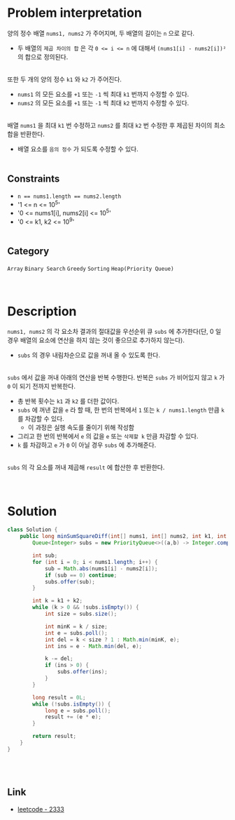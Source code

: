 # Problem interpretation
양의 정수 배열 `nums1, nums2` 가 주어지며, 두 배열의 길이는 `n` 으로 같다.
- 두 배열의 `제곱 차이의 합` 은 각 `0 <= i <= n` 에 대해서 `(nums1[i] - nums2[i])²` 의 합으로 정의된다.
<br/><br/>

또한 두 개의 양의 정수 `k1` 와 `k2` 가 주어진다.
- `nums1` 의 모든 요소를 `+1` 또는 `-1` 씩 최대 `k1` 번까지 수정할 수 있다.
- `nums2` 의 모든 요소를 `+1` 또는 `-1` 씩 최대 `k2` 번까지 수정할 수 있다.
<br/><br/>

배열 `nums1` 을 최대 `k1` 번 수정하고 `nums2` 를 최대 `k2` 번 수정한 후 제곱된 차이의 최소 합을 반환한다.
- 배열 요소를 `음의 정수` 가 되도록 수정할 수 있다.
<br/><br/>

## Constraints
- `n == nums1.length == nums2.length`
- '1 <= n <= 10<sup>5</sup>'
- '0 <= nums1[i], nums2[i] <= 10<sup>5</sup>'
- '0 <= k1, k2 <= 10<sup>9</sup>'
<br/><br/>

## Category
`Array` `Binary Search` `Greedy` `Sorting` `Heap(Priority Queue)`
<br/><br/><br/>

# Description
`nums1, nums2` 의 각 요소차 결과의 절대값을 우선순위 큐 `subs` 에 추가한다(단, 0 일 경우 배열의 요소에 연산을 하지 않는 것이 좋으므로 추가하지 않는다).
- `subs` 의 경우 내림차순으로 값을 꺼내 올 수 있도록 한다.
<br/><br/>

`subs` 에서 값을 꺼내 아래의 연산을 반복 수행한다. 반복은 `subs` 가 비어있지 않고 `k` 가 `0` 이 되기 전까지 반복한다.
- 총 반복 횟수는 `k1` 과 `k2` 를 더한 값이다.
- `subs` 에 꺼낸 값을 `e` 라 할 때, 한 번의 반복에서 `1` 또는 `k / nums1.length` 만큼 `k` 를 차감할 수 있다.
    - 이 과정은 실행 속도를 줄이기 위해 작성함
- 그리고 한 번의 반복에서 `e` 의 값을 `e` 또는 `삭제할 k` 만큼 차감할 수 있다.
- `k` 를 차감하고 `e` 가 `0` 이 아닐 경우 `subs` 에 추가해준다.
<br/><br/>

`subs` 의 각 요소를 꺼내 제곱해 `result` 에 합산한 후 반환한다.
<br/><br/><br/>

# Solution
```java
class Solution {
    public long minSumSquareDiff(int[] nums1, int[] nums2, int k1, int k2) {
        Queue<Integer> subs = new PriorityQueue<>((a,b) -> Integer.compare(b, a));

        int sub;
        for (int i = 0; i < nums1.length; i++) {
            sub = Math.abs(nums1[i] - nums2[i]);
            if (sub == 0) continue;
            subs.offer(sub);
        }

        int k = k1 + k2;
        while (k > 0 && !subs.isEmpty()) {
            int size = subs.size();

            int minK = k / size;
            int e = subs.poll();
            int del = k < size ? 1 : Math.min(minK, e);
            int ins = e - Math.min(del, e);

            k -= del;
            if (ins > 0) {
                subs.offer(ins);
            }
        }

        long result = 0L;
        while (!subs.isEmpty()) {
            long e = subs.poll();
            result += (e * e);
        }

        return result;
    }
}
```
<br/><br/>

## Link
- [leetcode - 2333](https://leetcode.com/problems/minimum-sum-of-squared-difference/description/)
